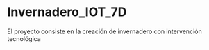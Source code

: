 # Invernadero_IOT_7D
El proyecto consiste en la creación de invernadero con intervención tecnológica
